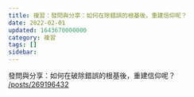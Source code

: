 ```yaml
---
title: 複習：發問與分享：如何在除錯誤的根基後，重建信仰呢？
date: 2022-02-01
updated: 1643670000000
category: 複習
tags: []
sidebar: 
---
```


<p>發問與分享：如何在破除錯誤的根基後，重建信仰呢？<br/>
<a href="/posts/269196432" target="_blank">/posts/269196432</a></p>
<p> </p>
